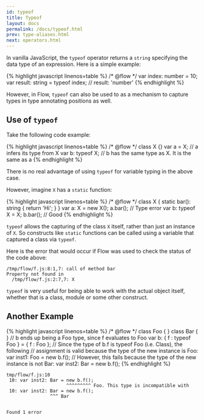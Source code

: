 ```yaml
---
id: typeof
title: Typeof
layout: docs
permalink: /docs/typeof.html
prev: type-aliases.html
next: operators.html
---
```


In vanilla JavaScript, the `typeof` operator returns a `string` specifying the 
data type of an expression. Here is a simple example:

{% highlight javascript linenos=table %}
/* @flow */
var index: number = 10;
var result: string = typeof index;
// result: 'number'
{% endhighlight %}

However, in Flow, `typeof` can also be used to as a mechanism to capture 
types in type annotating positions as well.

## Use of `typeof`

Take the following code example:

{% highlight javascript linenos=table %}
/* @flow */
class X {}
var a = X; // a infers its type from X
var b: typeof X; // b has the same type as X. It is the same as a
{% endhighlight %}

There is no real advantage of using `typeof` for variable typing in the above 
case.

However, imagine `X` has a `static` function:

{% highlight javascript linenos=table %}
/* @flow */
class X {
  static bar(): string {
    return 'Hi';
  }
}
var a: X = new X();
a.bar(); // Type error
var b: typeof X = X;
b.bar(); // Good
{% endhighlight %}

`typeof` allows the capturing of the class `X` itself, rather than just an 
instance of `X`. So constructs like `static` functions can be called using 
a variable that captured a class via `typeof`.

Here is the error that would occur if Flow was used to check the status of 
the code above:

```bbcode
/tmp/flow/f.js:8:1,7: call of method bar
Property not found in
  /tmp/flow/f.js:2:7,7: X
```

`typeof` is very useful for being able to work with the actual object itself, 
whether that is a class, module or some other construct.

## Another Example

{% highlight javascript linenos=table %}
/* @flow */
class Foo { }
class Bar { }
// b ends up being a Foo type, since f evaluates to Foo
var b: { f : typeof Foo } = { f : Foo };
// Since the type of b.f is typeof Foo (i.e. Class<Foo>), the following 
// assignment is valid because the type of the new instance is Foo:
var inst1: Foo = new b.f();
// However, this fails because the type of the new instance is not Bar:
var inst2: Bar = new b.f();
{% endhighlight %}


```bbcode
tmp/flow/f.js:10
 10: var inst2: Bar = new b.f();
                      ^^^^^^^^^ Foo. This type is incompatible with
 10: var inst2: Bar = new b.f();
                ^^^ Bar


Found 1 error
```
